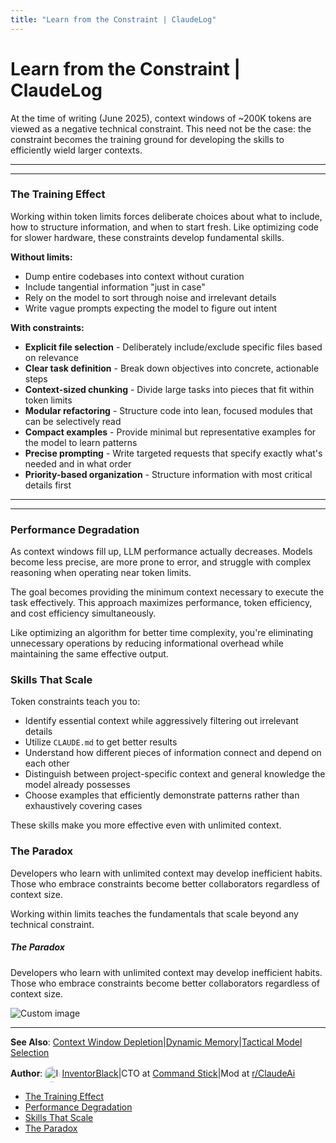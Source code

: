 ```yaml
---
title: "Learn from the Constraint | ClaudeLog"
---
```


# Learn from the Constraint | ClaudeLog

At the time of writing (June 2025), context windows of ~200K tokens are viewed as a negative technical constraint. This need not be the case: the constraint becomes the training ground for developing the skills to efficiently wield larger contexts.

* * *

* * *

### The Training Effect[​](#the-training-effect "Direct link to The Training Effect")

Working within token limits forces deliberate choices about what to include, how to structure information, and when to start fresh. Like optimizing code for slower hardware, these constraints develop fundamental skills.

**Without limits:**

-   Dump entire codebases into context without curation
-   Include tangential information "just in case"
-   Rely on the model to sort through noise and irrelevant details
-   Write vague prompts expecting the model to figure out intent

**With constraints:**

-   **Explicit file selection** - Deliberately include/exclude specific files based on relevance
-   **Clear task definition** - Break down objectives into concrete, actionable steps
-   **Context-sized chunking** - Divide large tasks into pieces that fit within token limits
-   **Modular refactoring** - Structure code into lean, focused modules that can be selectively read
-   **Compact examples** - Provide minimal but representative examples for the model to learn patterns
-   **Precise prompting** - Write targeted requests that specify exactly what's needed and in what order
-   **Priority-based organization** - Structure information with most critical details first

* * *

* * *

### Performance Degradation[​](#performance-degradation "Direct link to Performance Degradation")

As context windows fill up, LLM performance actually decreases. Models become less precise, are more prone to error, and struggle with complex reasoning when operating near token limits.

The goal becomes providing the minimum context necessary to execute the task effectively. This approach maximizes performance, token efficiency, and cost efficiency simultaneously.

Like optimizing an algorithm for better time complexity, you're eliminating unnecessary operations by reducing informational overhead while maintaining the same effective output.

### Skills That Scale[​](#skills-that-scale "Direct link to Skills That Scale")

Token constraints teach you to:

-   Identify essential context while aggressively filtering out irrelevant details
-   Utilize `CLAUDE.md` to get better results
-   Understand how different pieces of information connect and depend on each other
-   Distinguish between project-specific context and general knowledge the model already possesses
-   Choose examples that efficiently demonstrate patterns rather than exhaustively covering cases

These skills make you more effective even with unlimited context.

### The Paradox[​](#the-paradox "Direct link to The Paradox")

Developers who learn with unlimited context may develop inefficient habits. Those who embrace constraints become better collaborators regardless of context size.

Working within limits teaches the fundamentals that scale beyond any technical constraint.

##### The Paradox

Developers who learn with unlimited context may develop inefficient habits. Those who embrace constraints become better collaborators regardless of context size.

<img src="/img/discovery/008.png" alt="Custom image" style="max-width: 165px; height: auto;" />

* * *

**See Also**: [Context Window Depletion](/mechanics/context-window-depletion/)|[Dynamic Memory](/mechanics/dynamic-memory/)|[Tactical Model Selection](/mechanics/tactical-model-selection/)

**Author**:[<img src="/img/claudes-greatest-soldier.png" alt="InventorBlack profile" style="width: 25px; height: 25px; display: inline-block; vertical-align: middle; margin: 0 3px; border-radius: 50%;" />InventorBlack](https://www.linkedin.com/in/wilfredkasekende/)|CTO at [Command Stick](https://commandstick.com)|Mod at [r/ClaudeAi](https://reddit.com/r/ClaudeAI)

-   [The Training Effect](#the-training-effect)
-   [Performance Degradation](#performance-degradation)
-   [Skills That Scale](#skills-that-scale)
-   [The Paradox](#the-paradox)